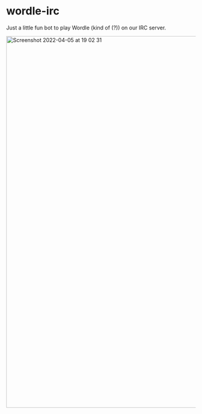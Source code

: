 # wordle-irc

Just a little fun bot to play Wordle (kind of (?)) on our IRC server.

<img width="991" alt="Screenshot 2022-04-05 at 19 02 31" src="https://user-images.githubusercontent.com/71837281/161810114-20664e2e-0585-4a9a-80f4-d12ca51c2096.png">

